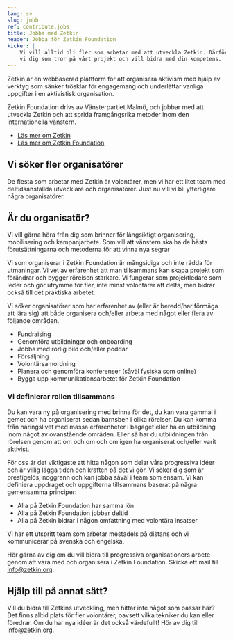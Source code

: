```yaml
---
lang: sv
slug: jobb
ref: contribute.jobs
title: Jobba med Zetkin
header: Jobba för Zetkin Foundation
kicker: |
    Vi vill alltid bli fler som arbetar med att utveckla Zetkin. Därför söker
    vi dig som tror på vårt projekt och vill bidra med din kompetens.
---
```


Zetkin är en webbaserad plattform för att organisera aktivism med hjälp av
verktyg som sänker trösklar för engagemang och underlättar vanliga
uppgifter i en aktivistisk organisation.

Zetkin Foundation drivs av Vänsterpartiet Malmö, och jobbar med att utveckla
Zetkin och att sprida framgångsrika metoder inom den internationella vänstern.

* [Läs mer om Zetkin](/sv/zetkin)
* [Läs mer om Zetkin Foundation](/sv/foundation)

## Vi söker fler organisatörer
De flesta som arbetar med Zetkin är volontärer, men vi har ett litet team med deltidsanställda utvecklare och organisatörer. Just nu vill vi bli ytterligare några organisatörer.

## Är du organisatör?
Vi vill gärna höra från dig som brinner för långsiktigt organisering, mobilisering och kampanjarbete. Som vill att vänstern ska ha de bästa förutsättningarna och metoderna för att vinna nya segrar

Vi som organiserar i Zetkin Foundation är mångsidiga och inte rädda för utmaningar. Vi vet av erfarenhet att man tillsammans kan skapa projekt som förändrar och bygger rörelsen starkare. Vi fungerar som projektledare som leder och gör utrymme för fler, inte minst volontärer att delta, men bidrar också till det praktiska arbetet.

Vi söker organisatörer som har erfarenhet av (eller är beredd/har förmåga att lära sig) att både organisera och/eller arbeta med något eller flera av följande områden.
* Fundraising
* Genomföra utbildningar och onboarding
* Jobba med rörlig bild och/eller poddar
* Försäljning
* Volontärsamordning
* Planera och genomföra konferenser (såväl fysiska som online)
* Bygga upp kommunikationsarbetet för Zetkin Foundation

### Vi definierar rollen tillsammans
Du kan vara ny på organisering med brinna för det, du kan vara gammal i gemet och ha organiserat sedan barnsben i olika rörelser. Du kan komma från näringslivet med massa erfarenheter i bagaget eller ha en utbildning inom något av ovanstående områden. Eller så har du utbildningen från rörelsen genom att om och om och om igen ha organiserat och/eller varit aktivist.

För oss är det viktigaste att hitta någon som delar våra progressiva idéer och är villig lägga tiden och kraften på det vi gör. Vi söker dig som är prestigelös, noggrann och kan jobba såväl i team som ensam. Vi kan definiera uppdraget och uppgifterna tillsammans baserat på några gemensamma principer:

* Alla på Zetkin Foundation har samma lön
* Alla på Zetkin Foundation jobbar deltid
* Alla på Zetkin bidrar i någon omfattning med volontära insatser

Vi har ett utspritt team som arbetar mestadels på distans och vi kommunicerar på svenska och engelska.

Hör gärna av dig om du vill bidra till progressiva organisationers arbete genom att vara med och organisera i Zetkin Foundation. Skicka ett mail till [info@zetkin.org](mailto:info@zetkin.org).

## Hjälp till på annat sätt?
Vill du bidra till Zetkins utveckling, men hittar inte något som passar här?
Det finns alltid plats för fler volontärer, oavsett vilka tekniker du kan
eller föredrar. Om du har nya idéer är det också värdefullt! Hör av dig till
[info@zetkin.org](mailto:info@zetkin.org).
